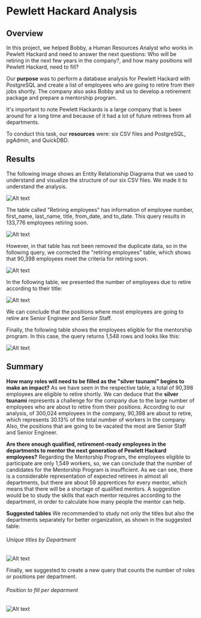 # Pewlett Hackard Analysis

## Overview
In this project, we helped Bobby, a Human Resources Analyst who works in Pewlett Hackard and need to answer the next questions: Who will be retiring in the next few years in the company?, and how many positions will Pewlett Hackard, need to fill?

Our **purpose** was to perform a database analysis for Pewlett Hackard with PostgreSQL and create a list of employees who are going to retire from their jobs shortly. The company also asks Bobby and us to develop a retirement package and prepare a mentorship program.

It's important to note Pewlett Hackards is a large company that is been around for a long time and because of it had a lot of future retirees from all departments.

To conduct this task, our **resources** were: six CSV files and PostgreSQL, pgAdmin, and QuickDBD.

## Results

The following image shows an Entity Relationship Diagrama that we used to understand and visualize the structure of our six CSV files. We made it to understand the analysis.

![Alt text](/Resources/EmployeeDB.png "imagen1") 

The table called "Retiring employees" has information of employee number, first_name, last_name, title, from_date, and to_date. This query results in 133,776 employees retiring soon.

![Alt text](/Resources/1_retirement.png "imagen2") 

However, in that table has not been removed the duplicate data, so in the following query, we corrected the "retiring employees" table, which shows that 90,398 employees meet the criteria for retiring soon.

![Alt text](/Resources/1_uniquetitles.png "imagen3") 

In the following table, we presented the number of employees due to retire according to their title:

![Alt text](/Resources/1_retiring_titles.png "imagen4") 

We can conclude that the positions where most employees are going to retire are Senior Engineer and Senior Staff.

Finally, the following table shows the employees eligible for the mentorship program. In this case, the query returns 1,548 rows and looks like this:

![Alt text](/Resources/mentonship.png "imagen5") 

## Summary

**How many roles will need to be filled as the "silver tsunami" begins to make an impact?** As we have seen in the respective table, a total of 90,398 employees are eligible to retire shortly. We can deduce that the **silver tsunami** represents a challenge for the company due to the large number of employees who are about to retire from their positions. According to our analysis, of 300,024 employees in the company, 90,398 are about to retire, which represents 30.13% of the total number of workers in the company. Also, the positions that are going to be vacated the most are Senior Staff and Senior Engineer.

**Are there enough qualified, retirement-ready employees in the departments to mentor the next generation of Pewlett Hackard employees?** 
Regarding the Mentorship Program, the employees eligible to participate are only 1,549 workers, so, we can conclude that the number of candidates for the Mentorship Program is insufficient.
As we can see, there is a considerable representation of expected retirees in almost all departments, but there are about 59 apprentices for every mentor, which means that there will be a shortage of qualified mentors. A suggestion would be to study the skills that each mentor requires according to the department, in order to calculate how many people the mentor can help.

**Suggested tables**
We recommended to study not only the titles but also the departments separately for better organization, as shown in the suggested table:

###### Unique titles by Department
![Alt text](/Resources/title_and_depto.png "imagen6") 

Finally, we suggested to create a new query that counts the number of roles or positions per department.

###### Position to fill per deparment
![Alt text](/Resources/roles.png "imagen7")
